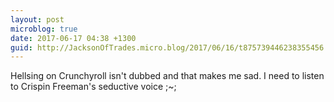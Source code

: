 ```yaml
---
layout: post
microblog: true
date: 2017-06-17 04:38 +1300
guid: http://JacksonOfTrades.micro.blog/2017/06/16/t875739446238355456.html
---
```

Hellsing on Crunchyroll isn't dubbed and that makes me sad. I need to listen to Crispin Freeman's seductive voice ;~;
